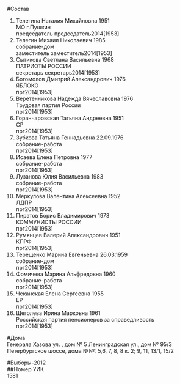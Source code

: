 #Состав  
1. Телегина Наталия Михайловна 1951  
   МО г.Пушкин  
    председатель председатель2014[1953]  
2. Телегин Михаил Николаевич 1985  
    собрание-дом  
    заместитель заместитель2014[1953]  
3. Сытикова Светлана Васильевна 1968  
    ПАТРИОТЫ РОССИИ  
    секретарь секретарь2014[1953]  
4. Богомолов Дмитрий Александрович 1976  
    ЯБЛОКО  
    прг2014[1953]  
5. Веретенникова Надежда Вячеславовна 1976  
    Трудовая партия России  
    прг2014[1953]  
6. Горанчаровская Татьяна Андреевна 1951  
    СР  
    прг2014[1953]  
7. Зубкова Татьяна Геннадьевна 22.09.1976  
    собрание-работа  
    прг2014[1953]  
8. Исаева Елена Петровна 1977  
    собрание-работа  
    прг2014[1953]  
9. Лузанова Юлия Васильевна 1983  
    собрание-работа  
    прг2014[1953]  
10. Меркулова Валентина Алексеевна 1952  
    ЛДПР  
    прг2014[1953]  
11. Пиратов Борис Владимирович 1973  
    КОММУНИСТЫ РОССИИ  
    прг2014[1953]  
12. Румянцев Валерий Александрович 1951  
    КПРФ  
    прг2014[1953]  
13. Терещенко Марина Евгеньевна 26.03.1959  
    собрание-дом  
    прг2014[1953]  
14. Фомичева Марина Альфредовна 1960  
    собрание-работа  
    прг2014[1953]  
15. Чеканская Елена Сергеевна 1955  
    ЕР  
    прг2014[1953]  
16. Щеголева Ирина Марковна 1961  
    Российская партия пенсионеров за справедливость  
    прг2014[1953]  
  
#Дома  
Генерала Хазова ул. , дом № 5 Ленинградская ул., дом № 95/3 Петербургское шоссе, дома №№: 5,6, 7, 8, 8 к. 2; 9, 11, 13/1, 15/2  
  
#Выборы-2012  
##Номер УИК  
1581  

